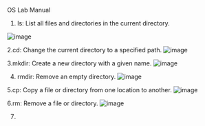 OS Lab Manual

1. ls: List all files and directories in the current directory.

![image](https://github.com/M-Piyush-21/Os_Lab_Manual/assets/142775278/841333eb-06b2-4b97-81c5-1a7cca119038)

2.cd: Change the current directory to a specified path.
![image](https://github.com/M-Piyush-21/Os_Lab_Manual/assets/142775278/36e4704a-9af6-4bf2-9dc6-5e39aad918fd)

3.mkdir: Create a new directory with a given name.
![image](https://github.com/M-Piyush-21/Os_Lab_Manual/assets/142775278/d7e93864-d677-4792-a03b-0748c1a99a19)

4. rmdir: Remove an empty directory.
![image](https://github.com/M-Piyush-21/Os_Lab_Manual/assets/142775278/4eea2b16-14ff-48a6-8449-de5dc06495d5)

5.cp: Copy a file or directory from one location to another.
![image](https://github.com/M-Piyush-21/Os_Lab_Manual/assets/142775278/b16f70af-4f79-447e-9ecb-124b0c4a5eaa)

6.rm: Remove a file or directory.
![image](https://github.com/M-Piyush-21/Os_Lab_Manual/assets/142775278/05392fe8-14b0-47d0-8660-170d6ccee7a5)

7.




